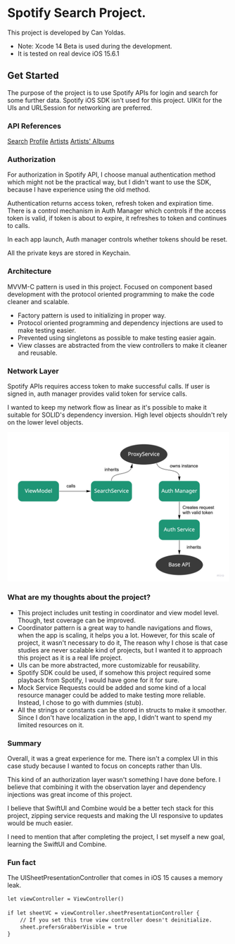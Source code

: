 # Spotify Search Project.

This project is developed by Can Yoldas.

- Note: Xcode 14 Beta is used during the development.
- It is tested on real device iOS 15.6.1

## Get Started

The purpose of the project is to use Spotify APIs for login and search for some further data. Spotify iOS SDK isn't used for this project. UIKit for the UIs and URLSession for networking are preferred.


### API References

<a href="https://developer.spotify.com/documentation/web-api/reference/#/operations/search" target="_blank" rel="noopener">Search</a>
<a href="https://developer.spotify.com/documentation/web-api/reference/#/operations/get-current-users-profile" target="_blank" rel="noopener">Profile</a>
<a href="https://developer.spotify.com/documentation/web-api/reference/#/operations/get-an-artist" target="_blank" rel="noopener">Artists</a>
<a href="https://developer.spotify.com/documentation/web-api/reference/#/operations/get-an-artists-albums" target="_blank" rel="noopener">Artists' Albums</a>

### Authorization

For authorization in Spotify API, I choose manual authentication method which might not be the practical way, but I didn't want to use the SDK, because I have experience using the old method.

Authentication returns access token, refresh token and expiration time.
There is a control mechanism in Auth Manager which controls if the access token is valid, if token is about to expire, it refreshes to token and continues to calls.

In each app launch, Auth manager controls whether tokens should be reset.

All the private keys are stored in Keychain.

### Architecture

MVVM-C pattern is used in this project. Focused on component based development with the protocol oriented programming to make the code cleaner and scalable.

- Factory pattern is used to initializing in proper way.
- Protocol oriented programming and dependency injections are used to make testing easier.
- Prevented using singletons as possible to make testing easier again.
- View classes are abstracted from the view controllers to make it cleaner and reusable.

### Network Layer

Spotify APIs requires access token to make successful calls. If user is signed in, auth manager provides valid token for service calls.

I wanted to keep my network flow as linear as it's possible to make it suitable for SOLID's dependency inversion. High level objects shouldn't rely on the lower level objects.

![Network Flow](/Resources/networkFlow.jpg)

### What are my thoughts about the project?

- This project includes unit testing in coordinator and view model level. Though, test coverage can be improved.
- Coordinator pattern is a great way to handle navigations and flows, when the app is scaling, it helps you a lot. However, for this scale of project, it wasn't necessary to do it, The reason why I chose is that case studies are never scalable kind of projects, but I wanted it to approach this project as it is a real life project.
- UIs can be more abstracted, more customizable for reusability.
- Spotify SDK could be used, if somehow this project required some playback from Spotify, I would have gone for it for sure.
- Mock Service Requests could be added and some kind of a local resource manager could be added to make testing more reliable. Instead, I chose to go with dummies (stub).
- All the strings or constants can be stored in structs to make it smoother. Since I don't have localization in the app, I didn't want to spend my limited resources on it.

### Summary

Overall, it was a great experience for me. There isn't a complex UI in this case study because I wanted to focus on concepts rather than UIs.

This kind of an authorization layer wasn't something I have done before. I believe that combining it with the observation layer and dependency injections was great income of this project.

I believe that SwiftUI and Combine would be a better tech stack for this project, zipping service requests and making the UI responsive to updates would be much easier.

I need to mention that after completing the project, I set myself a new goal, learning the SwiftUI and Combine.

### Fun fact

The UISheetPresentationController that comes in iOS 15 causes a memory leak.

```
let viewController = ViewController()

if let sheetVC = viewController.sheetPresentationController {
    // If you set this true view controller doesn't deinitialize.
    sheet.prefersGrabberVisible = true
}
```
